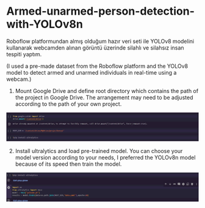 # Armed-unarmed-person-detection-with-YOLOv8n
Roboflow platformundan almış olduğum hazır veri seti ile YOLOv8 modelini kullanarak webcamden alınan görüntü üzerinde silahlı ve silahsız insan tespiti yaptım. 

(I used a pre-made dataset from the Roboflow platform and the YOLOv8 model to detect armed and unarmed individuals in real-time using a webcam.)

1. Mount Google Drive and define root directory which contains the path of the project in Google Drive. The arrangement may need to be adjusted according to the path of your own project.
<img src="mount.png" width="auto">

2. Install ultralytics and load pre-trained model. You can choose your model version according to your needs, I preferred the YOLOv8n model because of its speed then train the model.
<img src="resim_2024-08-14_185939440.png" width="auto">
